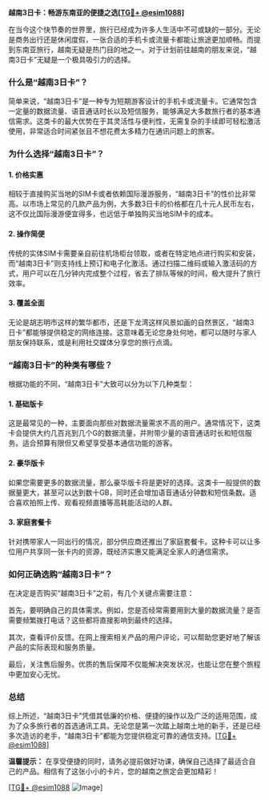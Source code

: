 **越南3日卡：畅游东南亚的便捷之选[[TG💪+ @esim1088](https://t.me/s/esim1088)]**

在当今这个快节奏的世界里，旅行已经成为许多人生活中不可或缺的一部分。无论是商务出行还是休闲度假，一张合适的手机卡或流量卡都能让旅途更加顺畅。而提到东南亚旅行，越南无疑是热门目的地之一。对于计划前往越南的朋友来说，“越南3日卡”无疑是一个极具吸引力的选择。

### 什么是“越南3日卡”？

简单来说，“越南3日卡”是一种专为短期游客设计的手机卡或流量卡。它通常包含一定量的数据流量、语音通话时长以及短信服务，能够满足大多数旅行者的基本通信需求。这类卡的最大优势在于其灵活性与便利性，无需复杂的手续即可轻松激活使用，非常适合时间紧张且不想花费太多精力在通讯问题上的旅客。

### 为什么选择“越南3日卡”？

#### 1. **价格实惠**
相较于直接购买当地的SIM卡或者依赖国际漫游服务，“越南3日卡”的性价比非常高。以市场上常见的几款产品为例，大多数3日卡的价格都在几十元人民币左右，这不仅比国际漫游便宜得多，也远低于单独购买当地SIM卡的成本。

#### 2. **操作简便**
传统的实体SIM卡需要亲自前往机场柜台领取，或者在特定地点进行购买和安装，而“越南3日卡”则支持线上预订和电子化激活。通过扫描二维码或输入激活码的方式，用户可以在几分钟内完成整个过程，省去了排队等候的时间，极大提升了旅行效率。

#### 3. **覆盖全面**
无论是胡志明市这样的繁华都市，还是下龙湾这样风景如画的自然景区，“越南3日卡”都能够提供稳定的网络连接。这意味着无论您身处何地，都可以随时与家人朋友保持联系，或是利用社交媒体分享您的旅行点滴。

### “越南3日卡”的种类有哪些？

根据功能的不同，“越南3日卡”大致可以分为以下几种类型：

#### 1. **基础版卡**
这是最常见的一种，主要面向那些对数据流量需求不高的用户。通常情况下，这类卡会提供大约几百兆到几个G的数据流量，并附带少量的语音通话时长和短信服务。适合预算有限但又希望享受基本通信功能的游客。

#### 2. **豪华版卡**
如果您需要更多的数据流量，那么豪华版卡将是更好的选择。这类卡一般提供的数据量更大，甚至可以达到数十GB，同时还会增加语音通话分钟数和短信条数。适合喜欢拍照上传、观看视频直播等高耗能活动的人群。

#### 3. **家庭套餐卡**
针对携带家人一同出行的情况，部分供应商还推出了家庭套餐卡。这种卡可以让多位用户共享同一张卡内的资源，既经济实惠又能满足全家人的通信需求。

### 如何正确选购“越南3日卡”？

在决定是否购买“越南3日卡”之前，有几个关键点需要注意：

首先，要明确自己的具体需求。例如，您是否经常需要用到大量的数据流量？是否需要频繁拨打电话？这些都将直接影响到最终的选择。

其次，查看评价反馈。在网上搜索相关产品的用户评论，可以帮助您更好地了解该产品的实际表现和服务质量。

最后，关注售后服务。优质的售后保障不仅能解决突发状况，也能让您在整个旅程中更加安心无忧。

### 总结

综上所述，“越南3日卡”凭借其低廉的价格、便捷的操作以及广泛的适用范围，成为了众多旅行者的首选通讯工具。无论您是第一次踏上越南土地的新手，还是已经多次造访的老手，“越南3日卡”都能为您提供稳定可靠的通信支持。[[TG💪+ @esim1088](https://t.me/s/esim1088)]

**温馨提示：** 在享受便捷的同时，请务必提前做好功课，确保自己选择了最适合自己的产品。相信有了这张小小的卡片，您的越南之旅定会更加精彩！

[[TG💪+ @esim1088](https://t.me/s/esim1088) ![Image](https://i.postimg.cc/4NQfJmqS/Snipaste-2025-05-13-00-14-12.png)]